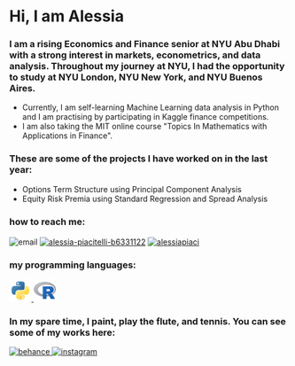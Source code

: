 <h1 align="left"> Hi, I am Alessia</h1>
<h3 align="left"> I am a rising Economics and Finance senior at NYU Abu Dhabi with a strong  interest in markets, econometrics, and data analysis. Throughout my journey at NYU, I had the opportunity to study at NYU London, NYU New York, and NYU Buenos Aires.</h3>

- Currently, I am self-learning Machine Learning data analysis in Python and I am practising by participating in Kaggle finance competitions.
- I am also taking the MIT online course "Topics In Mathematics with Applications in Finance".

<h3 align="left"> These are some of the projects I have worked on in the last year:</h3>

- Options Term Structure using Principal Component Analysis
- Equity Risk Premia using Standard Regression and Spread Analysis

<h3 align="left"> how to reach me:</h3>
<p align="left">
<a [href="mailto:alessia.piacitelli@nyu.edu](mailto:href=%22mailto:alessia.piacitelli@nyu.edu)" target="blank"><img align="center" src="https://mailmeteor.com/logos/assets/PNG/Gmail_Logo_256px.png" alt="email" height="30" width="40" /></a>
<a href="https://www.linkedin.com/in/alessia-piacitelli-b63311220/" target="blank"><img align="center" src="https://raw.githubusercontent.com/rahuldkjain/github-profile-readme-generator/master/src/images/icons/Social/linked-in-alt.svg" alt="alessia-piacitelli-b6331122" height="30" width="40" /></a>
<a href="https://www.kaggle.com/alessiapiacitelli" target="blank"><img align="center" src="https://raw.githubusercontent.com/rahuldkjain/github-profile-readme-generator/master/src/images/icons/Social/kaggle.svg" alt="alessiapiaci" height="30" width="40" /></a>

</p>

<h3 align="left"> my programming languages:</h3>
<p align="left">
<a href="[https://www.python.org](https://www.python.org/)" target="_blank" rel="noreferrer"> <img src="https://raw.githubusercontent.com/devicons/devicon/master/icons/python/python-original.svg" alt="python" width="40" height="40"/> </a>
<a href="https://www.r-project.org/" target="_blank" rel="noreferrer"> <img src="https://raw.githubusercontent.com/devicons/devicon/master/icons/r/r-original.svg" alt="r" width="40" height="40"/> </a>

<h3 align="left"> In my spare time, I paint, play the flute, and tennis. You can see some of my works here: </h3>
<a href="https://www.behance.net/apiacitelli" target="_blank" rel="noreferrer"> <img src="https://cdn.worldvectorlogo.com/logos/behance-1.svg" alt="behance" width="40" height="40"/> </a>
<a href="https://www.instagram.com/itskillture/" target="_blank" rel="noreferrer"> <img src="https://raw.githubusercontent.com/devicons/devicon/master/icons/instagram/instagram-original.svg" alt="instagram" width="40" height="40"/> </a>
</p>
